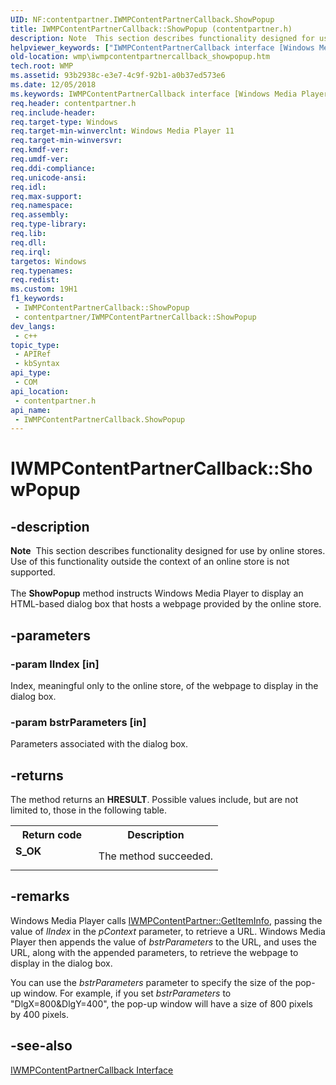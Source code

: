 ```yaml
---
UID: NF:contentpartner.IWMPContentPartnerCallback.ShowPopup
title: IWMPContentPartnerCallback::ShowPopup (contentpartner.h)
description: Note  This section describes functionality designed for use by online stores.
helpviewer_keywords: ["IWMPContentPartnerCallback interface [Windows Media Player]","ShowPopup method","IWMPContentPartnerCallback.ShowPopup","IWMPContentPartnerCallback::ShowPopup","IWMPContentPartnerCallbackShowPopup","ShowPopup","ShowPopup method [Windows Media Player]","ShowPopup method [Windows Media Player]","IWMPContentPartnerCallback interface","contentpartner/IWMPContentPartnerCallback::ShowPopup","wmp.iwmpcontentpartnercallback_showpopup"]
old-location: wmp\iwmpcontentpartnercallback_showpopup.htm
tech.root: WMP
ms.assetid: 93b2938c-e3e7-4c9f-92b1-a0b37ed573e6
ms.date: 12/05/2018
ms.keywords: IWMPContentPartnerCallback interface [Windows Media Player],ShowPopup method, IWMPContentPartnerCallback.ShowPopup, IWMPContentPartnerCallback::ShowPopup, IWMPContentPartnerCallbackShowPopup, ShowPopup, ShowPopup method [Windows Media Player], ShowPopup method [Windows Media Player],IWMPContentPartnerCallback interface, contentpartner/IWMPContentPartnerCallback::ShowPopup, wmp.iwmpcontentpartnercallback_showpopup
req.header: contentpartner.h
req.include-header: 
req.target-type: Windows
req.target-min-winverclnt: Windows Media Player 11
req.target-min-winversvr: 
req.kmdf-ver: 
req.umdf-ver: 
req.ddi-compliance: 
req.unicode-ansi: 
req.idl: 
req.max-support: 
req.namespace: 
req.assembly: 
req.type-library: 
req.lib: 
req.dll: 
req.irql: 
targetos: Windows
req.typenames: 
req.redist: 
ms.custom: 19H1
f1_keywords:
 - IWMPContentPartnerCallback::ShowPopup
 - contentpartner/IWMPContentPartnerCallback::ShowPopup
dev_langs:
 - c++
topic_type:
 - APIRef
 - kbSyntax
api_type:
 - COM
api_location:
 - contentpartner.h
api_name:
 - IWMPContentPartnerCallback.ShowPopup
---
```


# IWMPContentPartnerCallback::ShowPopup


## -description

<div class="alert"><b>Note</b>  This section describes functionality designed for use by online stores. Use of this functionality outside the context of an online store is not supported.</div>
<div> </div>
The <b>ShowPopup</b> method instructs Windows Media Player to display an HTML-based dialog box that hosts a webpage provided by the online store.

## -parameters

### -param lIndex [in]

Index, meaningful only to the online store, of the webpage to display in the dialog box.

### -param bstrParameters [in]

Parameters associated with the dialog box.

## -returns

The method returns an <b>HRESULT</b>. Possible values include, but are not limited to, those in the following table.

<table>
<tr>
<th>Return code</th>
<th>Description</th>
</tr>
<tr>
<td width="40%">
<dl>
<dt><b>S_OK</b></dt>
</dl>
</td>
<td width="60%">
The method succeeded.

</td>
</tr>
</table>

## -remarks

Windows Media Player calls <a href="https://docs.microsoft.com/windows/desktop/api/contentpartner/nf-contentpartner-iwmpcontentpartner-getiteminfo">IWMPContentPartner::GetItemInfo</a>, passing the value of <i>lIndex</i> in the <i>pContext</i> parameter, to retrieve a URL. Windows Media Player then appends the value of <i>bstrParameters</i> to the URL, and uses the URL, along with the appended parameters, to retrieve the webpage to display in the dialog box.

You can use the <i>bstrParameters</i> parameter to specify the size of the pop-up window. For example, if you set <i>bstrParameters</i> to "DlgX=800&amp;DlgY=400", the pop-up window will have a size of 800 pixels by 400 pixels.

## -see-also

<a href="https://docs.microsoft.com/windows/desktop/api/contentpartner/nn-contentpartner-iwmpcontentpartnercallback">IWMPContentPartnerCallback Interface</a>

